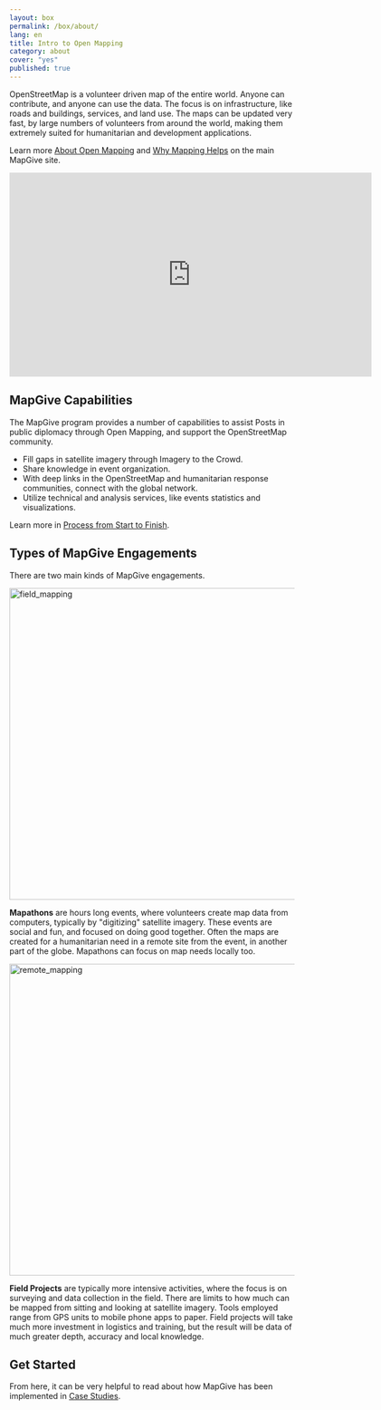 ```yaml
---
layout: box
permalink: /box/about/
lang: en
title: Intro to Open Mapping
category: about
cover: "yes"
published: true
---
```


OpenStreetMap is a volunteer driven map of the entire world. Anyone can contribute, and anyone can use the data. The focus is on infrastructure, like roads and buildings, services, and land use. The maps can be updated very fast, by large numbers of volunteers from around the world, making them extremely suited for humanitarian and development applications.

Learn more [About Open Mapping]({{site.baseurl}}/about-open-mapping/) and [Why Mapping Helps]({{site.baseurl}}/why-map/) on the main MapGive site.

<iframe width="640" height="360" src="https://www.youtube.com/embed/C175zW8-6j8" frameborder="0" allowfullscreen></iframe>

## MapGive Capabilities

The MapGive program provides a number of capabilities to assist Posts in public diplomacy through Open Mapping, and support the OpenStreetMap community. 

* Fill gaps in satellite imagery through Imagery to the Crowd. 
* Share knowledge in event organization.
* With deep links in the OpenStreetMap and humanitarian response communities, connect with the global network.
* Utilize technical and analysis services, like events statistics and visualizations.

Learn more in [Process from Start to Finish](#resources&start-to-finish).

## Types of MapGive Engagements

There are two main kinds of MapGive engagements. 

<img src="{{site.baseurl}}/assets/img/washington_dc_remote_mapping.png" alt="field_mapping" width="550px">

**Mapathons** are hours long events, where volunteers create map data from computers, typically by "digitizing" satellite imagery. These events are social and fun, and focused on doing good together. Often the maps are created for a humanitarian need in a remote site from the event, in another part of the globe. Mapathons can focus on map needs locally too.

<img src="{{site.baseurl}}/assets/img/piura_field_mapping.png" alt="remote_mapping" width="550px">

**Field Projects** are typically more intensive activities, where the focus is on surveying and data collection in the field. There are limits to how much can be mapped from sitting and looking at satellite imagery. Tools employed range from GPS units to mobile phone apps to paper. Field projects will take much more investment in logistics and training, but the result will be data of much greater depth, accuracy and local knowledge.

## Get Started 

From here, it can be very helpful to read about how MapGive has been implemented in <a class="page_link" href="#cases">Case Studies</a>.
